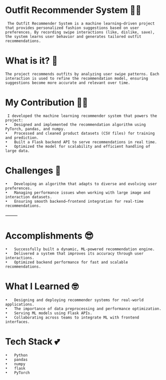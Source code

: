 
# Outfit Recommender System 👕👗

     The Outfit Recommender System is a machine learning–driven project that provides personalized fashion suggestions based on user preferences. By recording swipe interactions (like, dislike, save), the system learns user behavior and generates tailored outfit recommendations.

# What is it? 🎯

    The project recommends outfits by analyzing user swipe patterns. Each interaction is used to refine the recommendation model, ensuring suggestions become more accurate and relevant over time.


# My Contribution 👩‍💻

     I developed the machine learning recommender system that powers the project:
	•	Designed and implemented the recommendation algorithm using PyTorch, pandas, and numpy.
	•	Processed and cleaned product datasets (CSV files) for training and prediction.
	•	Built a Flask backend API to serve recommendations in real time.
	•	Optimized the model for scalability and efficient handling of large data.


# Challenges 🥺
	•	Developing an algorithm that adapts to diverse and evolving user preferences.
	•	Managing performance issues when working with large image and interaction datasets.
	•	Ensuring smooth backend–frontend integration for real-time recommendations.

⸻

# Accomplishments 😎
	•	Successfully built a dynamic, ML-powered recommendation engine.
	•	Delivered a system that improves its accuracy through user interactions.
	•	Optimized backend performance for fast and scalable recommendations.


# What I Learned 🤓
	•	Designing and deploying recommender systems for real-world applications.
	•	The importance of data preprocessing and performance optimization.
	•	Serving ML models using Flask APIs.
	•	Collaborating across teams to integrate ML with frontend interfaces.

# Tech Stack 💕
	•	Python
	•	pandas
	•	numpy
	•	flask
	•	PyTorch
